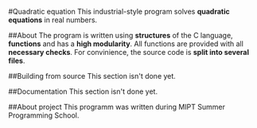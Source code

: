 #Quadratic equation
This industrial-style program solves **quadratic equations** in real numbers.

##About
The program is written using **structures** of the C language, **functions** and has a **high modularity**. All functions are provided with all **necessary checks**. For convinience, the source code is **split into several files**.

##Building from source
This section isn't done yet.

##Documentation
This section isn't done yet.

##About project
This programm was written during MIPT Summer Programming School.
